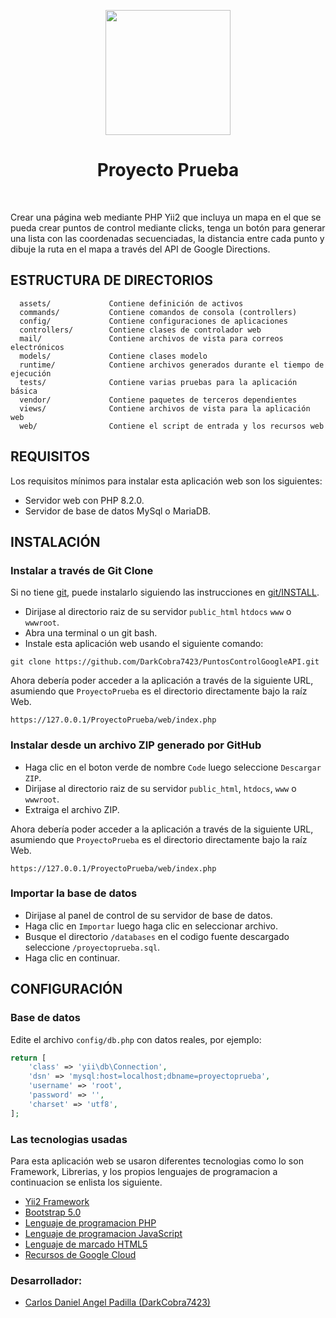 <p align="center">
    <a href="https://cloud.google.com/apis?hl=es-419" target="_blank">
        <img src="https://www.gstatic.com/devrel-devsite/prod/v0f868bacf787bf31b228952b4e9f9c852485b2025a1f6f6571309b6d62ea4de2/cloud/images/cloud-logo.svg" height="200px">
    </a>
    <h1 align="center">Proyecto Prueba</h1>
    <br>
</p>

Crear una página web mediante PHP Yii2 que incluya un mapa en el que se pueda crear puntos de control mediante clicks, tenga un botón para generar una lista con las coordenadas secuenciadas, la distancia entre cada punto y dibuje la ruta en el mapa a través del API de Google Directions. 


ESTRUCTURA DE DIRECTORIOS
-------------------

      assets/             Contiene definición de activos
      commands/           Contiene comandos de consola (controllers)
      config/             Contiene configuraciones de aplicaciones
      controllers/        Contiene clases de controlador web
      mail/               Contiene archivos de vista para correos electrónicos
      models/             Contiene clases modelo
      runtime/            Contiene archivos generados durante el tiempo de ejecución
      tests/              Contiene varias pruebas para la aplicación básica
      vendor/             Contiene paquetes de terceros dependientes
      views/              Contiene archivos de vista para la aplicación web
      web/                Contiene el script de entrada y los recursos web


REQUISITOS
------------

Los requisitos mínimos para instalar esta aplicación web son los siguientes:
- Servidor web con PHP 8.2.0.
- Servidor de base de datos MySql o MariaDB.


INSTALACIÓN
------------

### Instalar a través de Git Clone

Si no tiene [git](https://git-scm.com/downloads), puede instalarlo siguiendo las instrucciones
en [git/INSTALL](https://github.com/git/git/blob/master/INSTALL).

- Dirijase al directorio raiz de su servidor `public_html` `htdocs` `www` o `wwwroot`.
- Abra una terminal o un git bash.
- Instale esta aplicación web usando el siguiente comando:

~~~
git clone https://github.com/DarkCobra7423/PuntosControlGoogleAPI.git
~~~

Ahora debería poder acceder a la aplicación a través de la siguiente URL, asumiendo que `ProyectoPrueba` es el directorio
directamente bajo la raíz Web.

~~~
https://127.0.0.1/ProyectoPrueba/web/index.php
~~~

### Instalar desde un archivo ZIP generado por GitHub

- Haga clic en el boton verde de nombre `Code` luego seleccione `Descargar ZIP`.
- Dirijase al directorio raiz de su servidor `public_html`, `htdocs`, `www` o `wwwroot`.
- Extraiga el archivo ZIP.

Ahora debería poder acceder a la aplicación a través de la siguiente URL, asumiendo que `ProyectoPrueba` es el directorio
directamente bajo la raíz Web.

~~~
https://127.0.0.1/ProyectoPrueba/web/index.php
~~~

### Importar la base de datos

- Dirijase al panel de control de su servidor de base de datos.
- Haga clic en `Importar` luego haga clic en seleccionar archivo.
- Busque el directorio `/databases` en el codigo fuente descargado seleccione `/proyectoprueba.sql`.
- Haga clic en continuar.

CONFIGURACIÓN
-------------

### Base de datos

Edite el archivo `config/db.php` con datos reales, por ejemplo:

```php
return [
    'class' => 'yii\db\Connection',
    'dsn' => 'mysql:host=localhost;dbname=proyectoprueba',
    'username' => 'root',
    'password' => '',
    'charset' => 'utf8',
];
```

### Las tecnologias usadas

Para esta aplicación web se usaron diferentes tecnologias como lo son Framework, Librerias, y los propios lenguajes de programacion a continuacion se enlista los siguiente.
 
 - [Yii2 Framework](https://www.yiiframework.com/)
 - [Bootstrap 5.0](https://blog.getbootstrap.com/2023/07/26/bootstrap-5-3-1/)
 - [Lenguaje de programacion PHP](https://www.php.net/)
 - [Lenguaje de programacion JavaScript](https://www.javascript.com/)
 - [Lenguaje de marcado HTML5](https://lenguajehtml.com/html/)
 - [Recursos de Google Cloud](https://cloud.google.com/apis?hl=es-419)
 

### Desarrollador:
- [Carlos Daniel Angel Padilla (DarkCobra7423)](https://github.com/DarkCobra7423)